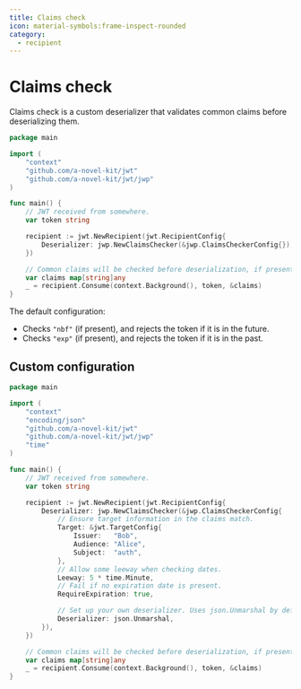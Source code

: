 ```yaml
---
title: Claims check
icon: material-symbols:frame-inspect-rounded
category:
  - recipient
---
```


# Claims check

Claims check is a custom deserializer that validates common claims before deserializing them.

```go
package main

import (
	"context"
	"github.com/a-novel-kit/jwt"
	"github.com/a-novel-kit/jwt/jwp"
)

func main() {
	// JWT received from somewhere.
	var token string

	recipient := jwt.NewRecipient(jwt.RecipientConfig{
		Deserializer: jwp.NewClaimsChecker(&jwp.ClaimsCheckerConfig{}),
	})

	// Common claims will be checked before deserialization, if present.
	var claims map[string]any
	_ = recipient.Consume(context.Background(), token, &claims)
}
```

The default configuration:

- Checks `"nbf"` (if present), and rejects the token if it is in the future.
- Checks `"exp"` (if present), and rejects the token if it is in the past.

## Custom configuration

```go
package main

import (
	"context"
	"encoding/json"
	"github.com/a-novel-kit/jwt"
	"github.com/a-novel-kit/jwt/jwp"
	"time"
)

func main() {
	// JWT received from somewhere.
	var token string

	recipient := jwt.NewRecipient(jwt.RecipientConfig{
		Deserializer: jwp.NewClaimsChecker(&jwp.ClaimsCheckerConfig{
			// Ensure target information in the claims match.
			Target: &jwt.TargetConfig{
				Issuer:   "Bob",
				Audience: "Alice",
				Subject:  "auth",
			},
			// Allow some leeway when checking dates.
			Leeway: 5 * time.Minute,
			// Fail if no expiration date is present.
			RequireExpiration: true,

			// Set up your own deserializer. Uses json.Unmarshal by default.
			Deserializer: json.Unmarshal,
		}),
	})

	// Common claims will be checked before deserialization, if present.
	var claims map[string]any
	_ = recipient.Consume(context.Background(), token, &claims)
}
```
